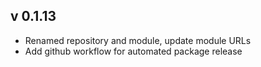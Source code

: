 ## v 0.1.13

- Renamed repository and module, update module URLs
- Add github workflow for automated package release